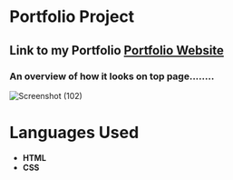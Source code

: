 # Portfolio Project

## Link to my Portfolio **[Portfolio Website](http://surl.li/gdizx)**

### An overview of how it looks on top page........
![Screenshot (102)](https://user-images.githubusercontent.com/67860426/230348965-4fec7b0b-4493-48e5-b05c-b7a840211b54.png)

# Languages Used
+ **HTML**
+ **CSS**
